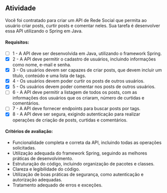 ## Atividade  ##

Você foi contratado para criar um API de Rede Social que permita ao usuário criar posts, curtir posts e comentar neles. Sua tarefa é desenvolver essa API utilizando o Spring em Java.

#### Requisitos: ####

- [ ] 1 - A API deve ser desenvolvida em Java, utilizando o framework Spring.
- [x] 2 - A API deve permitir o cadastro de usuários, incluindo informações como nome, e-mail e senha.
- [x] 3 - Os usuários devem ser capazes de criar posts, que devem incluir um título, conteúdo e uma lista de tags.
- [x] 4 - Os usuários devem poder curtir os posts de outros usuários.
- [x] 5 - Os usuários devem poder comentar nos posts de outros usuários.
- [ ] 6 - A API deve permitir a listagem de todos os posts, com as informações dos usuários que os criaram, número de curtidas e comentários.
- [ ] 7 - A API deve fornecer endpoints para buscar posts por tags.
- [x] 8 - A API deve ser segura, exigindo autenticação para realizar operações de criação de posts, curtidas e comentários.

#### Critérios de avaliação: ####
* Funcionalidade completa e correta da API, incluindo todas as operações solicitadas.
* Utilização adequada do framework Spring, seguindo as melhores práticas de desenvolvimento.
* Estruturação do código, incluindo organização de pacotes e classes.
* Clareza e legibilidade do código.
* Utilização de boas práticas de segurança, como autenticação e autorização adequadas.
* Tratamento adequado de erros e exceções.
